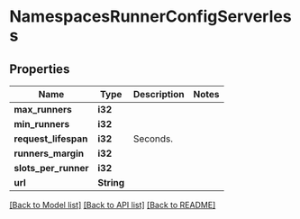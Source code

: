 # NamespacesRunnerConfigServerless

## Properties

Name | Type | Description | Notes
------------ | ------------- | ------------- | -------------
**max_runners** | **i32** |  | 
**min_runners** | **i32** |  | 
**request_lifespan** | **i32** | Seconds. | 
**runners_margin** | **i32** |  | 
**slots_per_runner** | **i32** |  | 
**url** | **String** |  | 

[[Back to Model list]](../README.md#documentation-for-models) [[Back to API list]](../README.md#documentation-for-api-endpoints) [[Back to README]](../README.md)


